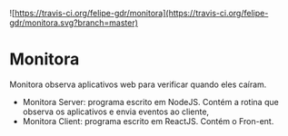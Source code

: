![https://travis-ci.org/felipe-gdr/monitora](https://travis-ci.org/felipe-gdr/monitora.svg?branch=master)

# Monitora

Monitora observa aplicativos web para verificar quando eles caíram.

* Monitora Server: programa escrito em NodeJS. Contém a rotina que observa os aplicativos e envia eventos ao cliente,
* Monitora Client: programa escrito em ReactJS. Contém o Fron-ent.
